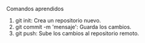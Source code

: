 Comandos aprendidos
1. git init: Crea un repositorio nuevo.
2. git commit -m 'mensaje': Guarda los cambios.
3. git push: Sube los cambios al repositorio remoto.
